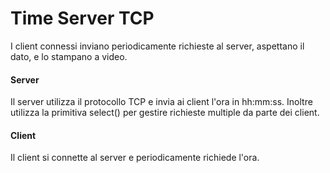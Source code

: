 # Time Server TCP
I client connessi inviano periodicamente richieste al server, aspettano il
dato, e lo stampano a video.

#### Server
Il server utilizza il protocollo TCP e invia ai client l'ora in hh:mm:ss.
Inoltre utilizza la primitiva select() per gestire richieste multiple da parte
dei client.

#### Client
Il client si connette al server e periodicamente richiede l'ora.

